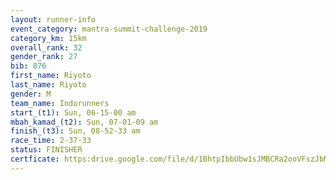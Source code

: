 ```yaml
---
layout: runner-info 
event_category: mantra-summit-challenge-2019 
category_km: 15km 
overall_rank: 32
gender_rank: 27
bib: 876
first_name: Riyoto
last_name: Riyoto
gender: M
team_name: Indorunners
start_(t1): Sun, 06-15-00 am
mbah_kamad_(t2): Sun, 07-01-09 am
finish_(t3): Sun, 08-52-33 am
race_time: 2-37-33
status: FINISHER
certficate: https:drive.google.com/file/d/1BhtpIbbUbw1sJMBCRa2ooVFszJbMF8lo/view?usp=sharing
---
```

